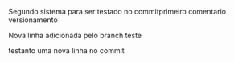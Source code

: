 Segundo sistema para ser testado no commitprimeiro comentario versionamento


Nova linha adicionada pelo branch teste

testanto uma nova linha no commit 